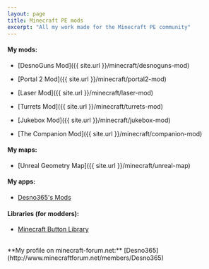 ```yaml
---
layout: page
title: Minecraft PE mods
excerpt: "All my work made for the Minecraft PE community"
---
```


#### My mods:

* [DesnoGuns Mod]({{ site.url }}/minecraft/desnoguns-mod)

* [Portal 2 Mod]({{ site.url }}/minecraft/portal2-mod)

* [Laser Mod]({{ site.url }}/minecraft/laser-mod)

* [Turrets Mod]({{ site.url }}/minecraft/turrets-mod)

* [Jukebox Mod]({{ site.url }}/minecraft/jukebox-mod)

* [The Companion Mod]({{ site.url }}/minecraft/companion-mod)

#### My maps:

* [Unreal Geometry Map]({{ site.url }}/minecraft/unreal-map)

#### My apps:

* [Desno365's Mods](https://play.google.com/store/apps/details?id=com.desno365.mods)

#### Libraries (for modders):
* [Minecraft Button Library](https://github.com/Desno365/Minecraft-Button-Library)

<br>
**My profile on minecraft-forum.net:** [Desno365](http://www.minecraftforum.net/members/Desno365)
